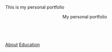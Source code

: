 This is my personal portfolio
<header> My personal portfolio </header>
<br>
<body>
    <a href="About.html">About</a>
<a href="Education.html">Education</a>
</body>

